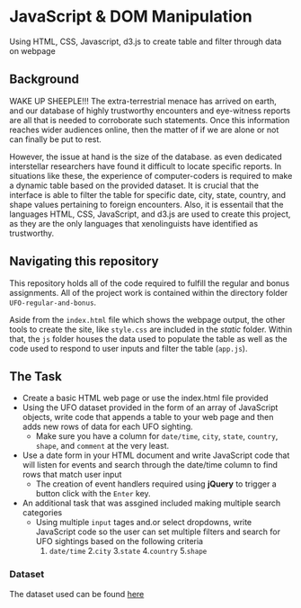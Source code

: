 # JavaScript & DOM Manipulation
Using HTML, CSS, Javascript, d3.js to create table and filter through data on webpage

## Background
WAKE UP SHEEPLE!!! The extra-terrestrial menace has arrived on earth, and our database of highly trustworthy encounters and eye-witness reports are all that is needed to corroborate such statements. Once this information reaches wider audiences online, then the matter of if we are alone or not can finally be put to rest.

However, the issue at hand is the size of the database. as even dedicated interstellar researchers have found it difficult to locate specific reports. In situations like these, the experience of computer-coders is required to make a dynamic table based on the provided dataset. It is crucial that the interface is able to filter the table for specific date, city, state, country, and shape values pertaining to foreign encounters. Also, it is essentail that the languages HTML, CSS, JavaScript, and d3.js are used to create this project, as they are the only languages that xenolinguists have identified as trustworthy. 

## Navigating this repository
This repository holds all of the code required to fulfill the regular and bonus assignments. All of the project work is contained within the directory folder ```UFO-regular-and-bonus```.

Aside from the ```index.html``` file which shows the webpage output, the other tools to create the site, like ```style.css``` are included in the *static* folder. Within that, the ```js``` folder houses the data used to populate the table as well as the code used to respond to user inputs and filter the table (```app.js```).

## The Task
- Create a basic HTML web page or use the index.html file provided
- Using the UFO dataset provided in the form of an array of JavaScript objects, write code that appends a table to your web page and then adds new rows of data for each UFO sighting. 
    - Make sure you have a column for ```date/time```, ```city```, ```state```, ```country```, ```shape```, and ```comment``` at the very least. 
- Use a date form in your HTML document and write JavaScript code that will listen for events and search through the date/time column to find rows that match user input
    - The creation of event handlers required using **jQuery** to trigger a button click with the ```Enter``` key.
- An additional task that was assgined included making multiple search categories
    - Using multiple ```input``` tages and.or select dropdowns, write JavaScript code so the user can set multiple filters and search for UFO sightings based on the following criteria
        1. ```date/time```
        2.```city```
        3.```state```
        4.```country```
        5.```shape```

### Dataset
The dataset used can be found [here](https://github.com/drainganggtb/javascript-challenge/blob/main/UFO-regular-and-bonus/static/js/data.js "UFO Data")